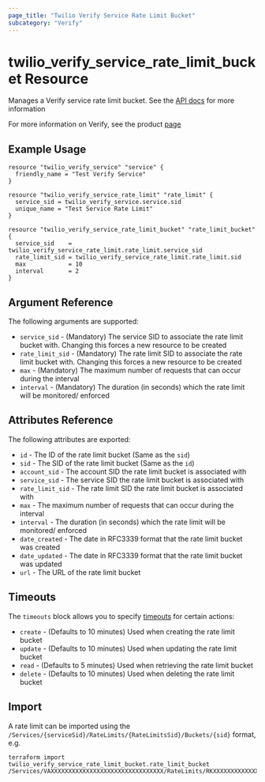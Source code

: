 ```yaml
---
page_title: "Twilio Verify Service Rate Limit Bucket"
subcategory: "Verify"
---
```


# twilio_verify_service_rate_limit_bucket Resource

Manages a Verify service rate limit bucket. See the [API docs](https://www.twilio.com/docs/verify/api/service-rate-limit-buckets) for more information

For more information on Verify, see the product [page](https://www.twilio.com/verify)

## Example Usage

```hcl
resource "twilio_verify_service" "service" {
  friendly_name = "Test Verify Service"
}

resource "twilio_verify_service_rate_limit" "rate_limit" {
  service_sid = twilio_verify_service.service.sid
  unique_name = "Test Service Rate Limit"
}

resource "twilio_verify_service_rate_limit_bucket" "rate_limit_bucket" {
  service_sid    = twilio_verify_service_rate_limit.rate_limit.service_sid
  rate_limit_sid = twilio_verify_service_rate_limit.rate_limit.sid
  max            = 10
  interval       = 2
}
```

## Argument Reference

The following arguments are supported:

- `service_sid` - (Mandatory) The service SID to associate the rate limit bucket with. Changing this forces a new resource to be created
- `rate_limit_sid` - (Mandatory) The rate limit SID to associate the rate limit bucket with. Changing this forces a new resource to be created
- `max` - (Mandatory) The maximum number of requests that can occur during the interval
- `interval` - (Mandatory) The duration (in seconds) which the rate limit will be monitored/ enforced

## Attributes Reference

The following attributes are exported:

- `id` - The ID of the rate limit bucket (Same as the `sid`)
- `sid` - The SID of the rate limit bucket (Same as the `id`)
- `account_sid` - The account SID the rate limit bucket is associated with
- `service_sid` - The service SID the rate limit bucket is associated with
- `rate_limit_sid` - The rate limit SID the rate limit bucket is associated with
- `max` - The maximum number of requests that can occur during the interval
- `interval` - The duration (in seconds) which the rate limit will be monitored/ enforced
- `date_created` - The date in RFC3339 format that the rate limit bucket was created
- `date_updated` - The date in RFC3339 format that the rate limit bucket was updated
- `url` - The URL of the rate limit bucket

## Timeouts

The `timeouts` block allows you to specify [timeouts](https://www.terraform.io/docs/configuration/resources.html#timeouts) for certain actions:

- `create` - (Defaults to 10 minutes) Used when creating the rate limit bucket
- `update` - (Defaults to 10 minutes) Used when updating the rate limit bucket
- `read` - (Defaults to 5 minutes) Used when retrieving the rate limit bucket
- `delete` - (Defaults to 10 minutes) Used when deleting the rate limit bucket

## Import

A rate limit can be imported using the `/Services/{serviceSid}/RateLimits/{RateLimitsSid}/Buckets/{sid}` format, e.g.

```shell
terraform import twilio_verify_service_rate_limit_bucket.rate_limit_bucket /Services/VAXXXXXXXXXXXXXXXXXXXXXXXXXXXXXXXX/RateLimits/RKXXXXXXXXXXXXXXXXXXXXXXXXXXXXXXXX/Buckets/BLXXXXXXXXXXXXXXXXXXXXXXXXXXXXXXXX
```
